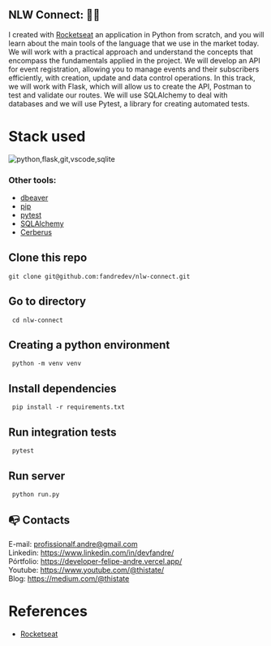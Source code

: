 ## NLW Connect: :technologist:

I created with <a href="https://www.rocketseat.com.br/">Rocketseat</a> an application in Python from scratch, and you will learn about the main tools of the language that we use in the market today. We will work with a practical approach and understand the concepts that encompass the fundamentals applied in the project. We will develop an API for event registration, allowing you to manage events and their subscribers efficiently, with creation, update and data control operations. In this track, we will work with Flask, which will allow us to create the API, Postman to test and validate our routes. We will use SQLAlchemy to deal with databases and we will use Pytest, a library for creating automated tests.


# Stack used

<img src="https://skillicons.dev/icons?i=python,flask,git,vscode,sqlite,postman&theme=dark" alt="python,flask,git,vscode,sqlite" />

### Other tools:

- [dbeaver](https://dbeaver.io/)
- [pip](https://pypi.org/project/pip/)
- [pytest](https://docs.pytest.org/en/stable/)
- [SQLAlchemy](https://www.sqlalchemy.org/)
- [Cerberus](https://docs.python-cerberus.org/)

## Clone this repo

```
git clone git@github.com:fandredev/nlw-connect.git
```

## Go to directory

```
 cd nlw-connect
```

## Creating a python environment

```
 python -m venv venv
```

## Install dependencies

```
 pip install -r requirements.txt
```

## Run integration tests

```
 pytest
```

## Run server

```
 python run.py
```

## :mailbox_with_no_mail: Contacts

E-mail: profissionalf.andre@gmail.com<br>
Linkedin: https://www.linkedin.com/in/devfandre/<br>
Pórtfolio: https://developer-felipe-andre.vercel.app/<br>
Youtube: https://www.youtube.com/@thistate/<br>
Blog: https://medium.com/@thistate<br>

# References

- [Rocketseat](https://www.rocketseat.com.br/)

